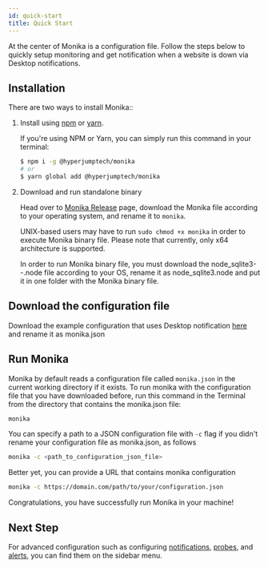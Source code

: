 ```yaml
---
id: quick-start
title: Quick Start
---
```


At the center of Monika is a configuration file. Follow the steps below to quickly setup monitoring and get notification when a website is down via Desktop notifications.

## Installation

There are two ways to install Monika::

1. Install using [npm](https://npmjs.com) or [yarn](https://yarnpkg.com).

   If you're using NPM or Yarn, you can simply run this command in your terminal:

   ```bash
   $ npm i -g @hyperjumptech/monika
   # or
   $ yarn global add @hyperjumptech/monika
   ```

2. Download and run standalone binary

   Head over to [Monika Release](https://github.com/hyperjumptech/monika/releases) page, download the Monika file according to your operating system, and rename it to `monika`.

   UNIX-based users may have to run `sudo chmod +x monika` in order to execute Monika binary file. Please note that currently, only x64 architecture is supported.

   In order to run Monika binary file, you must download the node_sqlite3-<os>-<arch>.node file according to your OS, rename it as node_sqlite3.node and put it in one folder with the Monika binary file.

## Download the configuration file

Download the example configuration that uses Desktop notification [here](https://raw.githubusercontent.com/hyperjumptech/monika/main/config_sample/config.desktop.example.json) and rename it as monika.json

## Run Monika

Monika by default reads a configuration file called `monika.json` in the current working directory if it exists. To run monika with the configuration file that you have downloaded before, run this command in the Terminal from the directory that contains the monika.json file:

```bash
monika
```

You can specify a path to a JSON configuration file with `-c` flag if you didn't rename your configuration file as monika.json, as follows

```bash
monika -c <path_to_configuration_json_file>
```

Better yet, you can provide a URL that contains monika configuration

```bash
monika -c https://domain.com/path/to/your/configuration.json
```

Congratulations, you have successfully run Monika in your machine!

## Next Step

For advanced configuration such as configuring [notifications](https://monika.hyperjump.tech/guides/notifications), [probes](https://monika.hyperjump.tech/guides/probes), and [alerts](https://monika.hyperjump.tech/guides/alerts), you can find them on the sidebar menu.
